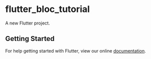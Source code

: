 # flutter_bloc_tutorial

A new Flutter project.

## Getting Started

For help getting started with Flutter, view our online
[documentation](https://flutter.io/).
